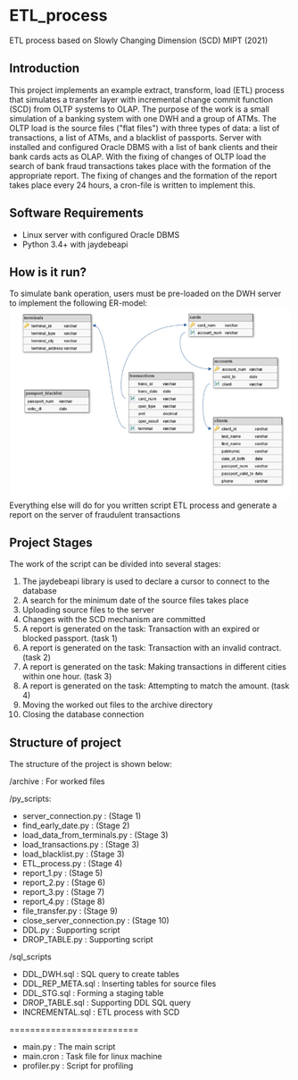 # ETL_process
ETL process based on Slowly Changing Dimension (SCD) MIPT (2021)

## Introduction

This project implements an example extract, transform, load (ETL) process that simulates a transfer layer 
with incremental change commit function (SCD) from OLTP systems to OLAP. 
The purpose of the work is a small simulation of a banking system with one DWH and a group of ATMs. The OLTP 
load is the source files ("flat files") with three types of data: a list of transactions, a list of ATMs, and 
a blacklist of passports. 
Server with installed and configured Oracle DBMS with a list of bank clients and their bank cards acts as OLAP. 
With the fixing of changes of OLTP load the search of bank fraud transactions takes place with the formation of 
the appropriate report. The fixing of changes and the formation of the report takes place every 
24 hours, a cron-file is written to implement this.

## Software Requirements

* Linux server with configured Oracle DBMS 
* Python 3.4+ with jaydebeapi

## How is it run?

To simulate bank operation, users must be pre-loaded on the DWH server to implement the following ER-model:
![ER-model](ER_model.png)
Everything else will do for you written script ETL process and generate a report on the server of fraudulent transactions

## Project Stages

The work of the script can be divided into several stages:
1. The jaydebeapi library is used to declare a cursor to connect to the database
2. A search for the minimum date of the source files takes place
3. Uploading source files to the server
4. Changes with the SCD mechanism are committed
5. A report is generated on the task: Transaction with an expired or blocked passport. (task 1)
6. A report is generated on the task: Transaction with an invalid contract. (task 2)
7. A report is generated on the task: Making transactions in different cities within one hour. (task 3)
8. A report is generated on the task: Attempting to match the amount. (task 4)
9. Moving the worked out files to the archive directory
10. Closing the database connection

## Structure of project

The structure of the project is shown below:

/archive                        : For worked files

/py_scripts:
* server_connection.py          : (Stage 1)
* find_early_date.py            : (Stage 2)
* load_data_from_terminals.py   : (Stage 3)
* load_transactions.py          : (Stage 3)
* load_blacklist.py             : (Stage 3)
* ETL_process.py                : (Stage 4)
* report_1.py                   : (Stage 5)
* report_2.py                   : (Stage 6)
* report_3.py                   : (Stage 7)
* report_4.py                   : (Stage 8)
* file_transfer.py              : (Stage 9)
* close_server_connection.py    : (Stage 10)
* DDL.py                        : Supporting script
* DROP_TABLE.py                 : Supporting script

/sql_scripts
* DDL_DWH.sql                   : SQL query to create tables
* DDL_REP_META.sql              : Inserting tables for source files
* DDL_STG.sql                   : Forming a staging table
* DROP_TABLE.sql                : Supporting DDL SQL query  
* INCREMENTAL.sql               : ETL process with SCD

=========================
* main.py                         : The main script
* main.cron                       : Task file for linux machine
* profiler.py                     : Script for profiling